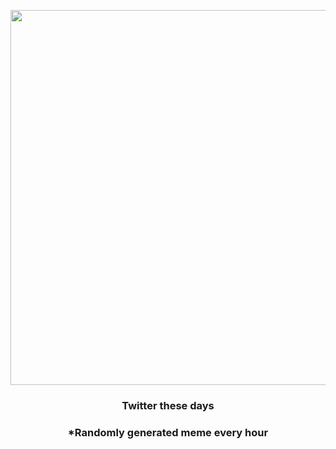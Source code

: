 <p align="center">
        <img src="https://i.redd.it/9ncxlx6zsez91.jpg" width="600" height="600">
        </p>
        <h3 align="center">Twitter these days</h3>
        <h3 align="center">*Randomly generated meme every hour</h3>
    